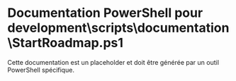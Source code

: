 # Documentation PowerShell pour development\scripts\documentation\StartRoadmap.ps1

Cette documentation est un placeholder et doit être générée par un outil PowerShell spécifique.
